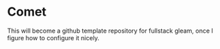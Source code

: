 # Comet
This will become a github template repository for fullstack gleam, once I figure how to configure it nicely.
